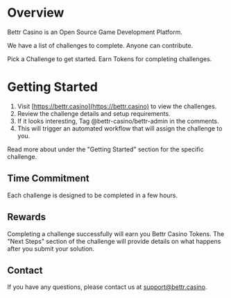 # Overview

Bettr Casino is an Open Source Game Development Platform.

We have a list of challenges to complete. Anyone can contribute.

Pick a Challenge to get started. Earn Tokens for completing challenges.

# Getting Started

1. Visit [https://bettr.casino](https://bettr.casino) to view the challenges.
2. Review the challenge details and setup requirements.
3. If it looks interesting, Tag @bettr-casino/bettr-admin in the comments.
4. This will trigger an automated workflow that will assign the challenge to you.

Read more about under the "Getting Started" section for the specific challenge.

## Time Commitment

Each challenge is designed to be completed in a few hours.

## Rewards

Completing a challenge successfully will earn you Bettr Casino Tokens. The "Next Steps" section of the challenge will provide details on what happens after you submit your solution.

## Contact

If you have any questions, please contact us at [support@bettr.casino](mailto:support@bettr.casino).


